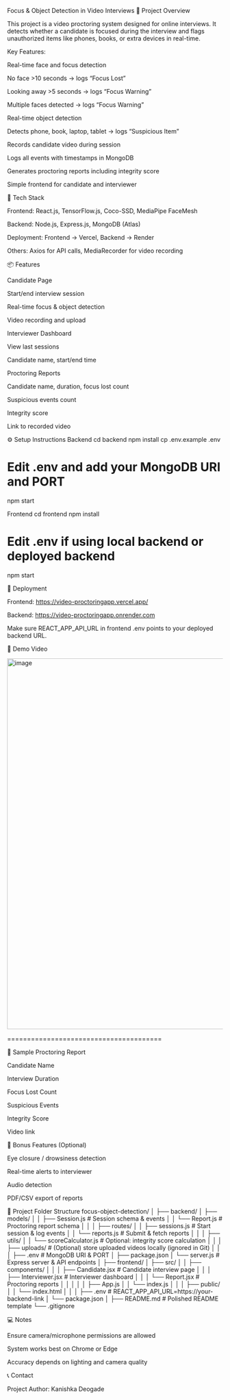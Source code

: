 Focus & Object Detection in Video Interviews
📄 Project Overview

This project is a video proctoring system designed for online interviews. It detects whether a candidate is focused during the interview and flags unauthorized items like phones, books, or extra devices in real-time.

Key Features:

Real-time face and focus detection

No face >10 seconds → logs “Focus Lost”

Looking away >5 seconds → logs “Focus Warning”

Multiple faces detected → logs “Focus Warning”

Real-time object detection

Detects phone, book, laptop, tablet → logs “Suspicious Item”

Records candidate video during session

Logs all events with timestamps in MongoDB

Generates proctoring reports including integrity score

Simple frontend for candidate and interviewer

🎯 Tech Stack

Frontend: React.js, TensorFlow.js, Coco-SSD, MediaPipe FaceMesh

Backend: Node.js, Express.js, MongoDB (Atlas)

Deployment: Frontend → Vercel, Backend → Render

Others: Axios for API calls, MediaRecorder for video recording

📦 Features

Candidate Page

Start/end interview session

Real-time focus & object detection

Video recording and upload

Interviewer Dashboard

View last sessions

Candidate name, start/end time

Proctoring Reports

Candidate name, duration, focus lost count

Suspicious events count

Integrity score

Link to recorded video

⚙️ Setup Instructions
Backend
cd backend
npm install
cp .env.example .env
# Edit .env and add your MongoDB URI and PORT
npm start

Frontend
cd frontend
npm install
# Edit .env if using local backend or deployed backend
npm start

🚀 Deployment

Frontend: https://video-proctoringapp.vercel.app/

Backend: https://video-proctoringapp.onrender.com

Make sure REACT_APP_API_URL in frontend .env points to your deployed backend URL.

🎥 Demo Video

<img width="1865" height="866" alt="image" src="https://github.com/user-attachments/assets/4f4a1dd1-c0c2-4baf-b0e5-f31887d5fa94" />

=======================================

📄 Sample Proctoring Report

Candidate Name

Interview Duration

Focus Lost Count

Suspicious Events

Integrity Score

Video link

📌 Bonus Features (Optional)

Eye closure / drowsiness detection

Real-time alerts to interviewer

Audio detection

PDF/CSV export of reports


📁 Project Folder Structure
focus-object-detection/
│
├── backend/
│   ├── models/
│   │   ├── Session.js          # Session schema & events
│   │   └── Report.js           # Proctoring report schema
│   │
│   ├── routes/
│   │   ├── sessions.js         # Start session & log events
│   │   └── reports.js          # Submit & fetch reports
│   │
│   ├── utils/
│   │   └── scoreCalculator.js  # Optional: integrity score calculation
│   │
│   ├── uploads/                # (Optional) store uploaded videos locally (ignored in Git)
│   │
│   ├── .env                    # MongoDB URI & PORT
│   ├── package.json
│   └── server.js               # Express server & API endpoints
│
├── frontend/
│   ├── src/
│   │   ├── components/
│   │   │   ├── Candidate.jsx    # Candidate interview page
│   │   │   ├── Interviewer.jsx  # Interviewer dashboard
│   │   │   └── Report.jsx       # Proctoring reports
│   │   │
│   │   ├── App.js
│   │   └── index.js
│   │
│   ├── public/
│   │   └── index.html
│   │
│   ├── .env                     # REACT_APP_API_URL=https://your-backend-link
│   └── package.json
│
├── README.md                    # Polished README template
└── .gitignore

💻 Notes

Ensure camera/microphone permissions are allowed

System works best on Chrome or Edge

Accuracy depends on lighting and camera quality

📞 Contact

Project Author: Kanishka Deogade

